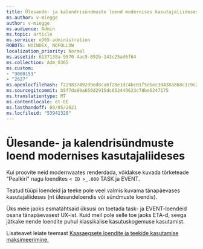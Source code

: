 ```yaml
---
title: Ülesande- ja kalendrisündmuste loend modernises kasutajaliideses
ms.author: v-miegge
author: v-miegge
ms.audience: Admin
ms.topic: article
ms.service: o365-administration
ROBOTS: NOINDEX, NOFOLLOW
localization_priority: Normal
ms.assetid: 6137138a-9570-4ac9-892b-143c25ad6f64
ms.collection: Adm_O365
ms.custom:
- "9000153"
- "2627"
ms.openlocfilehash: f229837492d9ed8ca6f28e1dc4bc01f5ebec30438a868c1c9c25640e4003ccc8
ms.sourcegitcommit: b5f7da89a650d2915dc652449623c78be6247175
ms.translationtype: MT
ms.contentlocale: et-EE
ms.lasthandoff: 08/05/2021
ms.locfileid: "53941328"
---
```

# <a name="task-and-calendar-event-list-in-modern-ui"></a>Ülesande- ja kalendrisündmuste loend modernises kasutajaliideses

Kui proovite neid modernvaates renderdada, võidakse kuvada tõrketeade "Pealkiri" nagu loendites `< ID >_.000` TASK ja EVENT.

Teatud tüüpi loendeid ja teeke pole veel valmis kuvama tänapäevases kasutajaliideses (nt ülesandeloendis või sündmuste loendis).

Üks meie jaoks esmatähtsaid üksusi on toetada task- ja EVENT-loendeid osana tänapäevasest UX-ist. Kuid meil pole selle toe jaoks ETA-d, seega jätkake nende loendite puhul klassikalise kasutuskogemuse kasutamist.

Lisateavet leiate teemast [Kaasaegsete loendite ja teekide kasutamise maksimeerimine.](https://docs.microsoft.com/sharepoint/dev/transform/modernize-userinterface-lists-and-libraries)
